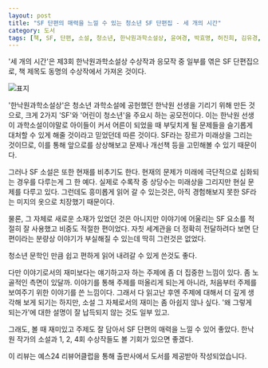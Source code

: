 ```yaml
---
layout: post
title: "SF 단편의 매력을 느낄 수 있는 청소년 SF 단편집 - 세 개의 시간"
category: 도서
tags: [책, SF, 단편, 소설, 청소년, 한낙원과학소설상, 윤여경, 박효명, 허진희, 김유경, 허윤, 임우진, 신모래, 사계절, 1318문고, 서평, YES24 리뷰어클럽]
---
```


'세 개의 시간'은
제3회 한낙원과학소설상 수상작과 응모작 중 일부를 엮은 SF 단편집으로,
책 제목도 동명의 수상작에서 가져온 것이다.

![표지](https://lh3.googleusercontent.com/-MJYfgZwszNE/WkVb5L2Lb3I/AAAAAAAAc4s/lWornoOOeG0NjfnKIimBuXQGi9Vo20GqgCE0YBhgL/s480/3-times-book.jpg)

'한낙원과학소설상'은 청소년 과학소설에 공헌했던 한낙원 선생을 기리기 위해 만든 것으로,
크게 2가지 'SF'와 '어린이 청소년'을 주요시 하는 공모전이다.
이는 한낙원 선생이 과학소설이야말로
아이들이 커서 어른이 되었을 때 부딪치게 될 문제들을
슬기롭게 대처할 수 있게 해줄 것이라고 믿었던데 따른 것이다.
SF라는 장르가 미래상을 그리는 것이므로,
이를 통해 앞으로를 상상해보고 문제나 개선책 등을 고민해볼 수 있기 때문이다.

그러나 SF 소설은 또한 현재를 비추기도 한다.
현재의 문제가 미래에 극단적으로 심화되는 경우를 다루는게 그 한 예다.
실제로 수록작 중 상당수는 미래상을 그리지만 현실 문제를 다루고 있다.
그런데도 흥미롭게 읽어 갈 수 있는것은,
아직 경험해보지 못한 SF라는 미지의 옷으로 치장했기 때문이다.

물론, 그 자체로 새로운 소재가 있었던 것은 아니지만
이야기에 어울리는 SF 요소를 적절히 잘 사용했고 비중도 적절한 편이었다.
자칫 세계관을 더 정확히 전달하려다 보면
단편이라는 분량상 이야기가 부실해질 수 있는데
딱히 그런것은 없었다.

청소년 문학인 만큼 쉽고 편하게 읽어 내려갈 수 있게 쓴것도 좋다.

다만 이야기로서의 재미보다는 얘기하고자 하는 주제에 좀 더 집중한 느낌이 있다.
좀 노골적인 측면이 있달까.
이야기를 통해 주제를 떠올리게 되는게 아니라,
처음부터 주제를 보여주기 위한 이야기를 쓴 느낌이다.
그래서 다 읽고난 후엔 주제에 대해서 더 깊게 생각해 보게 되기는 하지만,
소설 그 자체로서의 재미는 좀 아쉽지 않나 싶다.
'왜 그렇게 되는가'에 대한 설명이 잘 납득되지 않는 것도 일부 있고.

그래도, 볼 때 재미있고 주제도 잘 담아서 SF 단편의 매력을 느낄 수 있어 좋았다.
한낙원 작가의 소설과 1, 2, 4회 수상작들도 볼 기회가 있으면 좋겠다.



<div class="im im-info">
이 리뷰는 예스24 리뷰어클럽을 통해 출판사에서 도서를 제공받아 작성되었습니다.
</div>
